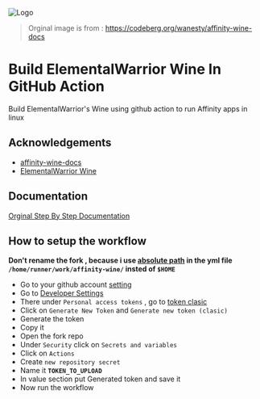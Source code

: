 
![Logo](https://codeberg.org/wanesty/affinity-wine-docs/raw/branch/guide-wine9.13-part3/publisher-wine.avif)
> Orginal image is from : https://codeberg.org/wanesty/affinity-wine-docs


# Build ElementalWarrior Wine In GitHub Action

Build ElementalWarrior's Wine using github action to run Affinity apps in linux



## Acknowledgements

 - [affinity-wine-docs](https://codeberg.org/wanesty/affinity-wine-docs)
 - [ElementalWarrior Wine](https://gitlab.winehq.org/ElementalWarrior/wine.git)


## Documentation

[Orginal Step By Step Documentation](https://codeberg.org/wanesty/affinity-wine-docs)
## How to setup the workflow

**Don't rename the fork , because i use [absolute path](https://www.redhat.com/sysadmin/linux-path-absolute-relative) in the yml file `/home/runner/work/affinity-wine/` insted of `$HOME`**

- Go to your github account [setting](https://github.com/settings/profile)
- Go to [Developer Settings](https://github.com/settings/tokens)
- There under `Personal access tokens` , go to [token clasic](https://github.com/settings/tokens)
- Click on `Generate New Token` and `Generate new token (clasic)`
- Generate the token
- Copy it
- Open the fork repo
- Under `Security` click on `Secrets and variables`
- Click on `Actions`
- Create `new repository secret`
- Name it **`TOKEN_TO_UPLOAD`**
- In value section put Generated token and save it
- Now run the workflow